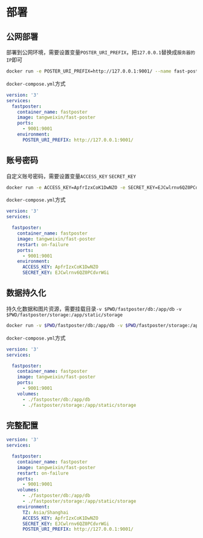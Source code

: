 # 部署

## 公网部署

部署到公网环境，需要设置变量`POSTER_URI_PREFIX`，把`127.0.0.1`替换成`服务器的IP`即可

```bash
docker run -e POSTER_URI_PREFIX=http://127.0.0.1:9001/ --name fast-poster -p 9001:9001 tangweixin/fast-poster
```

`docker-compose.yml`方式

```yaml
version: '3'
services:
  fastposter:
    container_name: fastposter
    image: tangweixin/fast-poster
    ports:
      - 9001:9001
    environment:
      POSTER_URI_PREFIX: http://127.0.0.1:9001/
```

## 账号密码

自定义账号密码，需要设置变量`ACCESS_KEY` `SECRET_KEY`

```bash
docker run -e ACCESS_KEY=ApfrIzxCoK1DwNZO -e SECRET_KEY=EJCwlrnv6QZ0PCdvrWGi --name fast-poster -p 9001:9001 tangweixin/fast-poster 
```

`docker-compose.yml`方式

```yaml
version: '3'
services:

  fastposter:
    container_name: fastposter
    image: tangweixin/fast-poster
    restart: on-failure
    ports:
      - 9001:9001
    environment:
      ACCESS_KEY: ApfrIzxCoK1DwNZO
      SECRET_KEY: EJCwlrnv6QZ0PCdvrWGi
```

## 数据持久化

持久化数据和图片资源，需要挂载目录`-v $PWD/fastposter/db:/app/db` `-v $PWD/fastposter/storage:/app/static/storage`

```bash
docker run -v $PWD/fastposter/db:/app/db -v $PWD/fastposter/storage:/app/static/storage --name fast-poster -p 9001:9001 tangweixin/fast-poster
```

`docker-compose.yml`方式

```yaml
version: '3'
services:

  fastposter:
    container_name: fastposter
    image: tangweixin/fast-poster
    ports:
      - 9001:9001
    volumes:
      - ./fastposter/db:/app/db
      - ./fastposter/storage:/app/static/storage

```

## 完整配置

```yaml
version: '3'
services:

  fastposter:
    container_name: fastposter
    image: tangweixin/fast-poster
    restart: on-failure
    ports:
      - 9001:9001
    volumes:
      - ./fastposter/db:/app/db
      - ./fastposter/storage:/app/static/storage
    environment:
      TZ: Asia/Shanghai
      ACCESS_KEY: ApfrIzxCoK1DwNZO
      SECRET_KEY: EJCwlrnv6QZ0PCdvrWGi
      POSTER_URI_PREFIX: http://127.0.0.1:9001/
```